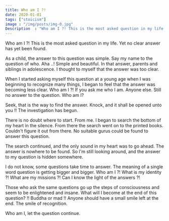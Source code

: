 ```yaml
---
title: Who am I ?!
date: 2020-01-01
tags: ["stoicism"]
image : "/img/posts/img-0.jpg"
Description  : "Who am I ?! This is the most asked question in my life. Yet no clear answer..."
---
```

Who am I ?! This is the most asked question in my life. Yet no clear answer has yet been found.

As a child, the answer to this question was simple. Say my name to the question of who. Aha ..! Simple and beautiful. In that answer, parents and siblings in adolescence. I thought to myself that the answer was too clear. 

When I started asking myself this question at a young age when I was beginning to recognize many things, I began to feel that the answer was becoming less clear. Who am I ?! If you ask me who I am. Anyone else. Still no answer to the question. Who am I?

Seek, that is the way to find the answer. Knock, and it shall be opened unto you !! The investigation has begun. 

There is no doubt where to start. From me. I began to search the bottom of my heart in the silence. From there the search went on to the printed books. Couldn't figure it out from there. No suitable gurus could be found to answer this question.

The search continued, and the only sound in my heart was to go ahead. The answer is nowhere to be found. So I'm still looking around, and the answer to my question is hidden somewhere.

I do not know, some questions take time to answer. The meaning of a single word question is getting bigger and bigger. Who am I ?! What is my identity ?! What are my missions ?! Can I know the light of the answers ?!

Those who ask the same questions go up the steps of consciousness and seem to be enlightened and insane. What will I become at the end of this question? !! Buddha or mad !! Anyone should have a small smile left at the end. The smile of recognition.

Who am I, let the question continue. 
<!--Photo by Robert Katzki on Unsplash-->
